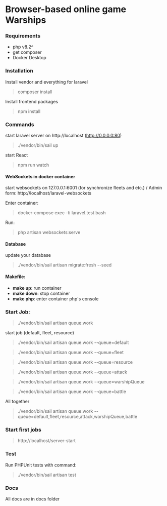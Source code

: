 # Browser-based online game Warships

### Requirements
- php v8.2^
- get composer
- Docker Desktop

### Installation
Install vendor and everything for laravel
> composer install

Install frontend packages
> npm install


### Commands
start laravel server on http://localhost (http://0.0.0.0:80)
> ./vendor/bin/sail up

start React
> npm run watch


#### WebSockets in docker container
start websockets on 127.0.0.1:6001 (for synchronize fleets and etc.) / Admin form: http://localhost/laravel-websockets

Enter container:
> docker-compose exec -ti laravel.test bash

Run:

> php artisan websockets:serve

#### Database
update your database
> ./vendor/bin/sail artisan migrate:fresh --seed

#### Makefile:

- **make up**: run container
- **make down**: stop container
- **make php**: enter container php's console

### Start Job:
> ./vendor/bin/sail artisan queue:work

start job (default, fleet, resource)
> ./vendor/bin/sail artisan queue:work --queue=default

> ./vendor/bin/sail artisan queue:work --queue=fleet

> ./vendor/bin/sail artisan queue:work --queue=resource

> ./vendor/bin/sail artisan queue:work --queue=attack

> ./vendor/bin/sail artisan queue:work --queue=warshipQueue

> ./vendor/bin/sail artisan queue:work --queue=battle

All together
> ./vendor/bin/sail artisan queue:work --queue=default,fleet,resource,attack,warshipQueue,battle

### Start first jobs
> http://localhost/server-start

### Test

Run PHPUnit tests with command:
> ./vendor/bin/sail artisan test

### Docs

All docs are in docs folder
